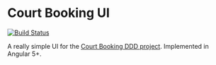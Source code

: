 # Court Booking UI
[![Build Status](https://travis-ci.org/paucls/court-booking-ui.svg?branch=master)](https://travis-ci.org/paucls/court-booking-ui)

A really simple UI for the [Court Booking DDD project](https://github.com/paucls/court-booking-ddd-kotlin). Implemented in Angular 5+.
